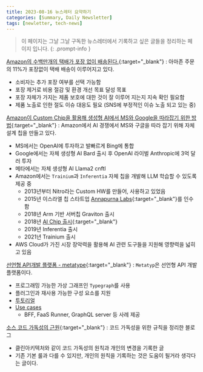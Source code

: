 ```yaml
---
title: 2023-08-16 뉴스레터 요약하기
categories: [Summary, Daily Newsletter]
tags: [newletter, tech-news]
---
```

> 이 페이지는 그날 그날 구독한 뉴스레터에서 기록하고 싶은 글들을 정리하는 페이지 입니다.
{: .prompt-info }

[Amazon의 수백만개의 택배가 포장 없이 배송된다.](https://www.entrepreneur.com/business-news/amazon-trims-packaging-offers-ships-in-own-container/457329){:target="_blank"}
: 아마존 주문의 11%가 포장없이 택배 배송이 이루어지고 있다. 
- 소비자는 추가 포장 여부를 선택 가능함 
- 포장 제거로 비용 절감 및 환경 개선 목표 달성 목표 
- 포장 자체가 가지는 제품 보호에 대한 것이 잘 이루어 지는지 지속 확인 필요함 
- 제품 노출로 인한 절도 이슈 대응도 필요 (SNS에 부정적인 이슈 노출 되고 있는 중)

[Amazon이 Custom Chip을 활용해 생성형 AI에서 MS와 Google을 따라잡기 위한 방법](https://www.cnbc.com/2023/08/12/amazon-is-racing-to-catch-up-in-generative-ai-with-custom-aws-chips.html){:target="_blank"}
: Amazon에서 AI 경쟁에서 MS와 구글을 따라 잡기 위해 자체 설계 칩을 만들고 있다. 
- MS에서는 OpenAI에 투자하고 발빠르게 Bing에 통합
- Google에서는 자체 생성형 AI Bard 출시 후 OpenAI 라이벌 Anthropic에 3억 달러 투자 
- 메타에서는 자체 생성형 AI Llama2 cnftl 
- Amazon에서는 `Trainium`과 `Inferentia` 자체 칩을 개발해 LLM 학습할 수 있도록 제공 중
    - 2013년부터 Nitro라는 Custom HW를 만들어, 사용하고 있었음 
    - 2015년 이스라엘 칩 스타트업 [Annapurna Labs](https://en.wikipedia.org/wiki/Annapurna_Labs){:target="_blank"}를 인수함
    - 2018년 Arm 기반 서버칩 Graviton 출시 
    - 2018년 [AI Chip 출시](https://www.cnbc.com/2018/11/28/aws-launches-inferentia-ai-chip.html){:target="_blank"}
    - 2019년 Inferentia 출시 
    - 2021년 Trainium 출시 
- AWS Cloud가 가진 시장 장악력을 활용해 AI 관련 도구들을 지원해 영향력을 넓히고 있음 

[선언형 API개발 플랫폼 - metatype](https://github.com/metatypedev/metatype){:target="_blank"}
: `Metatyp`은 선언형 API 개발 플랫폼이다. 
- 프로그래밍 가능한 가상 그래프인 `Typegraph`를 사용
- 플러그인과 재사용 가능한 구성 요소를 지원 
- [투토리얼](https://metatype.dev/docs/tutorials/getting-started)
- [Use cases](https://metatype.dev/use-cases/automatic-crud-validation)
    - BFF, FaaS Runner, GraphQL server 등 사례 제공

[소스 코드 가독성의 근원](https://loup-vaillant.fr/articles/source-of-readability){:target="_blank"}
: 코드 가독성을 위한 규칙을 정리한 블로그 
- 클린아키텍처와 같이 코드 가독성의 원칙과 개인의 변경을 기록한 글 
- 기존 기본 룰과 다를 수 있지만, 개인의 원칙을 기록하는 것은 도움이 될거라 생각다는 글이다. 
